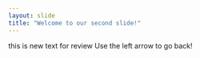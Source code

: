 ```yaml
---
layout: slide
title: "Welcome to our second slide!"
---
```

this is new text for review
Use the left arrow to go back!